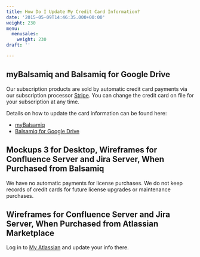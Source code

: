 ```yaml
---
title: How Do I Update My Credit Card Information?
date: '2015-05-09T14:46:35.000+00:00'
weight: 230
menu:
  menusales:
    weight: 230
draft: ''

---
```


## myBalsamiq and Balsamiq for Google Drive

Our subscription products are sold by automatic credit card payments via our subscription processor [Stripe](https://stripe.com/). You can change the credit card on file for your subscription at any time.

Details on how to update the card information can be found here:

*   [myBalsamiq](/sales/mybsubscriptions/#updating-your-credit-card-or-invoice-information)
*   [Balsamiq for Google Drive](/sales/gdrivesubscription/#updating-your-credit-card-or-invoice-information)

## Mockups 3 for Desktop, Wireframes for Confluence Server and Jira Server, When Purchased from Balsamiq

We have no automatic payments for license purchases. We do not keep records of credit cards for future license upgrades or maintenance purchases.

## Wireframes for Confluence Server and Jira Server, When Purchased from Atlassian Marketplace

Log in to [My Atlassian](https://my.atlassian.com/product) and update your info there.
